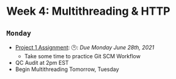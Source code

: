 # Week 4: Multithreading & HTTP

## `Monday`
- [Project 1 Assignment](https://github.com/210517-Enterprise/demos/blob/main/week4/project-1.md): 🕑: *Due Monday June 28th, 2021*
  - Take some time to practice Git SCM Workflow  
- QC Audit at 2pm EST
- Begin Multithreading Tomorrow, Tuesday

